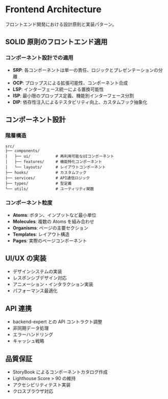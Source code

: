 # Frontend Architecture

フロントエンド開発における設計原則と実装パターン。

## SOLID 原則のフロントエンド適用

### コンポーネント設計での適用

- **SRP**: 各コンポーネントは単一の責任、ロジックとプレゼンテーションの分離
- **OCP**: プロップスによる拡張可能性、コンポーネント合成
- **LSP**: インターフェース統一による置換可能性
- **ISP**: 最小限のプロップス定義、機能別インターフェース分割
- **DIP**: 依存性注入によるテスタビリティ向上、カスタムフック抽象化

## コンポーネント設計

### 階層構造

```
src/
├── components/
│   ├── ui/           # 再利用可能なUIコンポーネント
│   ├── features/     # 機能特化コンポーネント
│   └── layouts/      # レイアウトコンポーネント
├── hooks/            # カスタムフック
├── services/         # API通信ロジック
├── types/            # 型定義
└── utils/            # ユーティリティ関数
```

### コンポーネント粒度

- **Atoms**: ボタン、インプットなど最小単位
- **Molecules**: 複数の Atoms を組み合わせ
- **Organisms**: ページの主要セクション
- **Templates**: レイアウト構造
- **Pages**: 実際のページコンポーネント

## UI/UX の実装

- デザインシステムの実装
- レスポンシブデザイン対応
- アニメーション・インタラクション実装
- パフォーマンス最適化

## API 連携

- backend-expert との API コントラクト調整
- 非同期データ処理
- エラーハンドリング
- キャッシュ戦略

## 品質保証

- StoryBook によるコンポーネントカタログ作成
- Lighthouse Score > 90 の維持
- アクセシビリティテスト実装
- クロスブラウザ対応